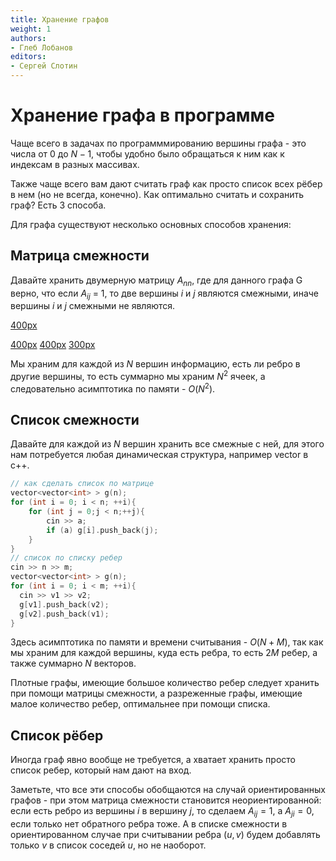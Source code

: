 ```yaml
---
title: Хранение графов
weight: 1
authors:
- Глеб Лобанов
editors:
- Сергей Слотин
---
```


# Хранение графа в программе

Чаще всего в задачах по программмированию вершины графа - это числа от
$0$ до $N-1$, чтобы удобно было обращаться к ним как к индексам в разных
массивах.

Также чаще всего вам дают считать граф как просто список всех рёбер в
нем (но не всегда, конечно). Как оптимально считать и сохранить граф?
Есть 3 способа.

Для графа существуют несколько основных способов хранения:

## Матрица смежности

Давайте хранить двумерную матрицу $A_{nn}$, где для данного графа G
верно, что если $A_{ij}$ = 1, то две вершины $i$ и $j$ являются
смежными, иначе вершины $i$ и $j$ смежными не являются.

[400px](Файл:Graph-sample.png "wikilink")

[400px](Файл:Adj-matrix.png "wikilink")
[400px](Файл:Adj-list.png "wikilink")
[300px](Файл:Edge-list.png "wikilink")

Мы храним для каждой из $N$ вершин информацию, есть ли ребро в другие
вершины, то есть суммарно мы храним $N^2$ ячеек, а следовательно
асимптотика по памяти - $O(N^2)$.

## Список смежности

Давайте для каждой из $N$ вершин хранить все смежные с ней, для этого
нам потребуется любая динамическая структура, например vector в с++.

``` C++ numberLines
// как сделать список по матрице
vector<vector<int> > g(n);
for (int i = 0; i < n; ++i){
    for (int j = 0;j < n;++j){
        cin >> a;
        if (a) g[i].push_back(j);
    }
}
// список по списку ребер
cin >> n >> m;
vector<vector<int> > g(n);
for (int i = 0; i < m; ++i){
  cin >> v1 >> v2;
  g[v1].push_back(v2);
  g[v2].push_back(v1);
}
```

Здесь асимптотика по памяти и времени считывания - $O(N + M)$, так как
мы храним для каждой вершины, куда есть ребра, то есть $2 M$ ребер, а
также суммарно $N$ векторов.

Плотные графы, имеющие большое количество ребер следует хранить при
помощи матрицы смежности, а разреженные графы, имеющие малое
количество ребер, оптимальнее при помощи списка.

## Список рёбер

Иногда граф явно вообще не требуется, а хватает хранить просто список
ребер, который нам дают на вход.

Заметьте, что все эти способы обобщаются на случай ориентированных
графов - при этом матрица смежности становится неориентированной:
если есть ребро из вершины $i$ в вершину $j$, то сделаем $A_{ij} = 1$,
а $A_{ji} = 0$, если только нет обратного ребра тоже. А в списке
смежности в ориентированном случае при считывании ребра $(u, v)$
будем добавлять только $v$ в список соседей $u$, но не наоборот.
